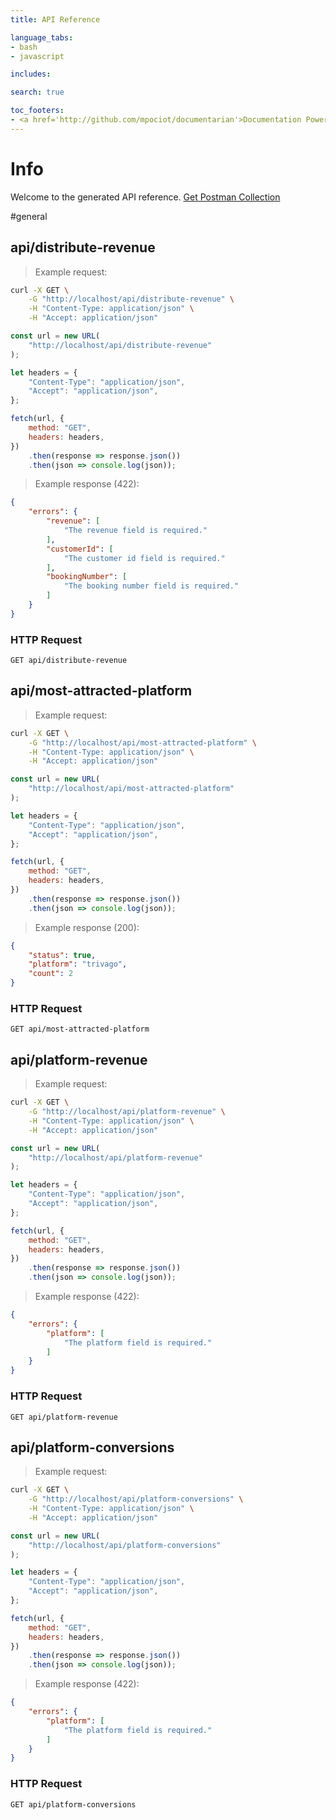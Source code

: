 ```yaml
---
title: API Reference

language_tabs:
- bash
- javascript

includes:

search: true

toc_footers:
- <a href='http://github.com/mpociot/documentarian'>Documentation Powered by Documentarian</a>
---
```

<!-- START_INFO -->
# Info

Welcome to the generated API reference.
[Get Postman Collection](http://localhost/docs/collection.json)

<!-- END_INFO -->

#general


<!-- START_15f14bf9943a608eb1d7bc29287924df -->
## api/distribute-revenue
> Example request:

```bash
curl -X GET \
    -G "http://localhost/api/distribute-revenue" \
    -H "Content-Type: application/json" \
    -H "Accept: application/json"
```

```javascript
const url = new URL(
    "http://localhost/api/distribute-revenue"
);

let headers = {
    "Content-Type": "application/json",
    "Accept": "application/json",
};

fetch(url, {
    method: "GET",
    headers: headers,
})
    .then(response => response.json())
    .then(json => console.log(json));
```


> Example response (422):

```json
{
    "errors": {
        "revenue": [
            "The revenue field is required."
        ],
        "customerId": [
            "The customer id field is required."
        ],
        "bookingNumber": [
            "The booking number field is required."
        ]
    }
}
```

### HTTP Request
`GET api/distribute-revenue`


<!-- END_15f14bf9943a608eb1d7bc29287924df -->

<!-- START_0b4d9deecf1cbb257851a0719252b06a -->
## api/most-attracted-platform
> Example request:

```bash
curl -X GET \
    -G "http://localhost/api/most-attracted-platform" \
    -H "Content-Type: application/json" \
    -H "Accept: application/json"
```

```javascript
const url = new URL(
    "http://localhost/api/most-attracted-platform"
);

let headers = {
    "Content-Type": "application/json",
    "Accept": "application/json",
};

fetch(url, {
    method: "GET",
    headers: headers,
})
    .then(response => response.json())
    .then(json => console.log(json));
```


> Example response (200):

```json
{
    "status": true,
    "platform": "trivago",
    "count": 2
}
```

### HTTP Request
`GET api/most-attracted-platform`


<!-- END_0b4d9deecf1cbb257851a0719252b06a -->

<!-- START_2a34b6fdf6202927a8a1e06493fd5fed -->
## api/platform-revenue
> Example request:

```bash
curl -X GET \
    -G "http://localhost/api/platform-revenue" \
    -H "Content-Type: application/json" \
    -H "Accept: application/json"
```

```javascript
const url = new URL(
    "http://localhost/api/platform-revenue"
);

let headers = {
    "Content-Type": "application/json",
    "Accept": "application/json",
};

fetch(url, {
    method: "GET",
    headers: headers,
})
    .then(response => response.json())
    .then(json => console.log(json));
```


> Example response (422):

```json
{
    "errors": {
        "platform": [
            "The platform field is required."
        ]
    }
}
```

### HTTP Request
`GET api/platform-revenue`


<!-- END_2a34b6fdf6202927a8a1e06493fd5fed -->

<!-- START_61b567769e37a80479915e515ceece0a -->
## api/platform-conversions
> Example request:

```bash
curl -X GET \
    -G "http://localhost/api/platform-conversions" \
    -H "Content-Type: application/json" \
    -H "Accept: application/json"
```

```javascript
const url = new URL(
    "http://localhost/api/platform-conversions"
);

let headers = {
    "Content-Type": "application/json",
    "Accept": "application/json",
};

fetch(url, {
    method: "GET",
    headers: headers,
})
    .then(response => response.json())
    .then(json => console.log(json));
```


> Example response (422):

```json
{
    "errors": {
        "platform": [
            "The platform field is required."
        ]
    }
}
```

### HTTP Request
`GET api/platform-conversions`


<!-- END_61b567769e37a80479915e515ceece0a -->



